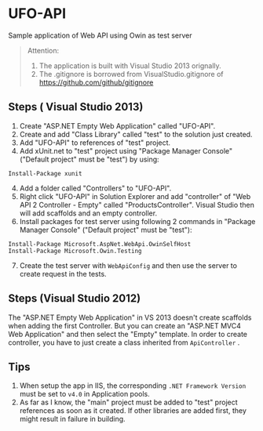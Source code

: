 # UFO-API
Sample application of Web API using Owin as test server

> Attention: 
>
> 1. The application is built with Visual Studio 2013 orignally.
> 2. The .gitignore is borrowed from VisualStudio.gitignore of https://github.com/github/gitignore



## Steps ( Visual Studio 2013)

1. Create "ASP.NET Empty Web Application" called "UFO-API".
2. Create and add "Class Library" called "test" to the solution just created. 
3. Add "UFO-API" to references of "test" project.
4. Add xUnit.net to "test" project using "Package Manager Console" ("Default project" must be "test") by using:

  ```
  Install-Package xunit
  ```
4. Add a folder called "Controllers" to "UFO-API".
5. Right click "UFO-API" in Solution Explorer and add "controller" of "Web API 2 Controller - Empty" called "ProductsController". Visual Studio then will add scaffolds and an empty controller.
6. Install packages for test server using following 2 commands in "Package Manager Console" ("Default project" must be "test"):

  ```
  Install-Package Microsoft.AspNet.WebApi.OwinSelfHost
  Install-Package Microsoft.Owin.Testing
  ```
7. Create the test server with `WebApiConfig` and then use the server to create request in the tests.

## Steps (Visual Studio 2012)

The "ASP.NET Empty Web Application" in VS 2013 doesn't create scaffolds when adding the first Controller. But you can create an "ASP.NET MVC4 Web Application" and then select the "Empty" template. In order to create controller, you have to just create a class inherited from `ApiController` .

## Tips

1. When setup the app in IIS, the corresponding `.NET Framework Version` must be set to `v4.0` in Application pools.
2. As far as I know, the "main" project must be added to "test" project references as soon as it created. If other libraries are added first, they might result in failure in building.
